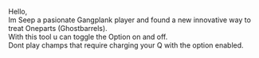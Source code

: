 Hello,  
Im Seep a pasionate Gangplank player and found a new innovative way to treat Oneparts (Ghostbarrels).  
With this tool u can toggle the Option on and off.  
Dont play champs that require charging your Q with the option enabled.
